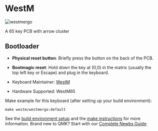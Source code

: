 # WestM

![westmergo](https://i.imgur.com/tD395AG.png)

A 65 key PCB with arrow cluster

## Bootloader
* **Physical reset button**: Briefly press the button on the back of the PCB.
* **Bootmagic reset**: Hold down the key at (0,0) in the matrix (usually the top left key or Escape) and plug in the keyboard.

* Keyboard Maintainer: [WestM](https://github.com/westm00)
* Hardware Supported: WestM65

Make example for this keyboard (after setting up your build environment):

    make westm/westmergo:default

See the [build environment setup](https://docs.qmk.fm/#/getting_started_build_tools) and the [make instructions](https://docs.qmk.fm/#/getting_started_make_guide) for more information. Brand new to QMK? Start with our [Complete Newbs Guide](https://docs.qmk.fm/#/newbs).